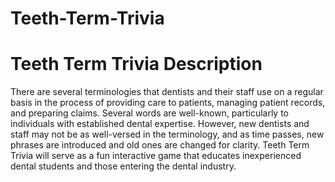 # Teeth-Term-Trivia


# Teeth Term Trivia Description
There are several terminologies that dentists and their staff use on a regular basis in the process of providing care to patients, managing patient records, and preparing claims. Several words are well-known, particularly to individuals with established dental expertise. However, new dentists and staff may not be as well-versed in the terminology, and as time passes, new phrases are introduced and old ones are changed for clarity. Teeth Term Trivia will serve as a fun interactive game that educates inexperienced dental students and those entering the dental industry.
